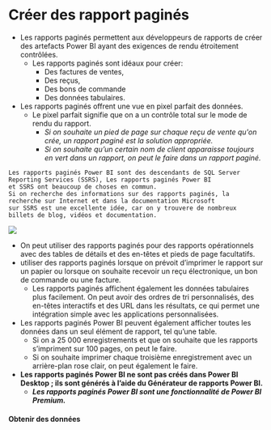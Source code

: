# Créer des rapport paginés 
- Les rapports paginés permettent aux développeurs de rapports de créer des artefacts Power BI ayant des exigences de rendu étroitement contrôlées. 
    - Les rapports paginés sont idéaux pour créer:
        - Des factures de ventes, 
        - Des reçus, 
        - Des bons de commande 
        - Des données tabulaires. 
- Les rapports paginés offrent une vue en pixel parfait des données. 
    - Le pixel parfait signifie que on a un contrôle total sur le mode de rendu du rapport. 
        - *Si on souhaite un pied de page sur chaque reçu de vente qu'on crée, un rapport paginé est la solution appropriée.*
        - *Si on souhaite qu’un certain nom de client apparaisse toujours en vert dans un rapport, on peut le faire dans un rapport paginé.*

```
Les rapports paginés Power BI sont des descendants de SQL Server Reporting Services (SSRS), Les rapports paginés Power BI
et SSRS ont beaucoup de choses en commun. 
Si on recherche des informations sur des rapports paginés, la recherche sur Internet et dans la documentation Microsoft 
sur SSRS est une excellente idée, car on y trouvere de nombreux billets de blog, vidéos et documentation.
```
![](https://learn.microsoft.com/fr-fr/training/modules/create-paginated-reports-power-bi/media/04-power-bi-report-builder-ssm.png)

- On peut utiliser des rapports paginés pour des rapports opérationnels avec des tables de détails et des en-têtes et pieds de page facultatifs.
- utiliser des rapports paginés lorsque on prévoit d’imprimer le rapport sur un papier ou lorsque on souhaite recevoir un reçu électronique, un bon de commande ou une facture. 
    - Les rapports paginés affichent également les données tabulaires plus facilement. On peut avoir des ordres de tri personnalisés, des en-têtes interactifs et des URL dans les résultats, ce qui permet une intégration simple avec les applications personnalisées.
- Les rapports paginés Power BI peuvent également afficher toutes les données dans un seul élément de rapport, tel qu’une table. 
    - Si on a 25 000 enregistrements et que on souhaite que les rapports s’impriment sur 100 pages, on peut le faire. 
    - Si on souhaite imprimer chaque troisième enregistrement avec un arrière-plan rose clair, on peut également le faire.
- **Les rapports paginés Power BI ne sont pas créés dans Power BI Desktop ; ils sont générés à l’aide du Générateur de rapports Power BI.** 
    - ***Les rapports paginés Power BI sont une fonctionnalité de Power BI Premium.***

#### Obtenir des données

